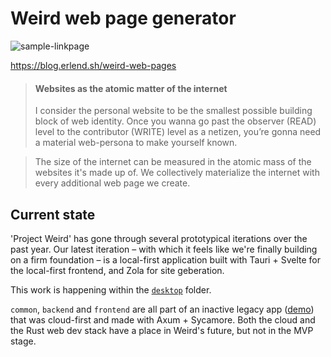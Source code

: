# Weird web page generator

![sample-linkpage](https://user-images.githubusercontent.com/583842/217551090-19bdf42a-8f5f-44be-a343-ef9b9891a759.png)

https://blog.erlend.sh/weird-web-pages

> #### Websites as the atomic matter of the internet
> 
> I consider the personal website to be the smallest possible building block of web identity. Once you wanna go past the observer (READ) level to the contributor (WRITE) level as a netizen, you’re gonna need a material web-persona to make yourself known.

> The size of the internet can be measured in the atomic mass of the websites it's made up of. We collectively materialize the internet with every additional web page we create.

## Current state

'Project Weird' has gone through several prototypical iterations over the past year. Our latest iteration – with which it feels like we're finally building on a firm foundation – is a local-first application built with Tauri + Svelte for the local-first frontend, and Zola for site geberation.

This work is happening within the [`desktop`](https://github.com/commune-os/weird/tree/main/desktop) folder.

`common`, `backend` and `frontend` are all part of an inactive legacy app ([demo](https://nate-sys.github.io/links-app-perseus/)) that was cloud-first and made with Axum + Sycamore. Both the cloud and the Rust web dev stack have a place in Weird's future, but not in the MVP stage.

